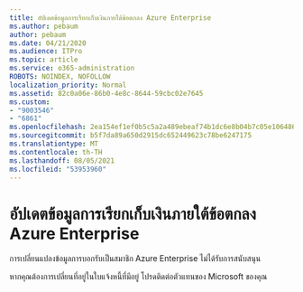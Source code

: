 ```yaml
---
title: อัปเดตข้อมูลการเรียกเก็บเงินภายใต้ข้อตกลง Azure Enterprise
ms.author: pebaum
author: pebaum
ms.date: 04/21/2020
ms.audience: ITPro
ms.topic: article
ms.service: o365-administration
ROBOTS: NOINDEX, NOFOLLOW
localization_priority: Normal
ms.assetid: 82c0a06e-86b0-4e8c-8644-59cbc02e7645
ms.custom:
- "9003546"
- "6861"
ms.openlocfilehash: 2ea154ef1ef0b5c5a2a489ebeaf74b1dc6e8b04b7c05e1064869cc99262c9823
ms.sourcegitcommit: b5f7da89a650d2915dc652449623c78be6247175
ms.translationtype: MT
ms.contentlocale: th-TH
ms.lasthandoff: 08/05/2021
ms.locfileid: "53953960"
---
```

# <a name="update-billing-info-under-azure-enterprise-agreement"></a>อัปเดตข้อมูลการเรียกเก็บเงินภายใต้ข้อตกลง Azure Enterprise

การเปลี่ยนแปลงข้อมูลการบอกรับเป็นสมาชิก Azure Enterprise ไม่ได้รับการสนับสนุน

หากคุณต้องการเปลี่ยนที่อยู่ในใบแจ้งหนี้ที่มีอยู่ โปรดติดต่อตัวแทนของ Microsoft ของคุณ
